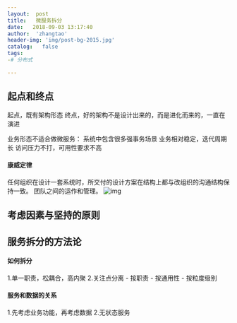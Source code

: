 ```yaml
---
layout:  post
title:   微服务拆分
date:   2018-09-03 13:17:40
author:  'zhangtao'
header-img: 'img/post-bg-2015.jpg'
catalog:   false
tags:
-# 分布式

---
```




## 起点和终点

起点，既有架构形态  终点，好的架构不是设计出来的，而是进化而来的，一直在演进

业务形态不适合做微服务：  系统中包含很多强事务场景  业务相对稳定，迭代周期长  访问压力不打，可用性要求不高

#### 康威定律


任何组织在设计一套系统时，所交付的设计方案在结构上都与改组织的沟通结构保持一致。  团队之间的运作和管理。  ![img](https://img-blog.csdn.net/20180824173152531?watermark/2/text/aHR0cHM6Ly9ibG9nLmNzZG4ubmV0L3dzemN5MTk5NTAz/font/5a6L5L2T/fontsize/400/fill/I0JBQkFCMA==/dissolve/70)

## 考虑因素与坚持的原则

## 服务拆分的方法论

#### 如何拆分

1.单一职责，松耦合，高内聚  2.关注点分离  - 按职责  - 按通用性  - 按粒度级别

#### 服务和数据的关系

1.先考虑业务功能，再考虑数据  2.无状态服务

